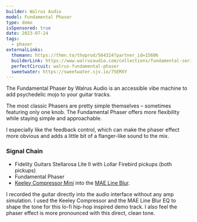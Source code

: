 ```yaml
---
builder: Walrus Audio
model: Fundamental Phaser
type: demo
isSponsored: true
date: 2023-07-24
tags:
  - phaser
externalLinks:
  thomann: https://thmn.to/thoprod/564324?partner_id=15606
  builderLink: https://www.walrusaudio.com/collections/fundamental-series/products/fundamental-series-phaser
  perfectCircuit: walrus-fundamental-phaser
  sweetwater: https://sweetwater.sjv.io/75EMXY
---
```


The Fundamental Phaser by Walrus Audio is an accessible vibe machine to add psychedelic mojo to your guitar tracks.

The most classic Phasers are pretty simple themselves – sometimes featuring only one knob. The Fundamental Phaser offers more flexibility while staying simple and approachable.

I especially like the feedback control, which can make the phaser effect more obvious and adds a little bit of a flanger-like sound to the mix.

### Signal Chain

- Fidelity Guitars Stellarosa Lite II with Lollar Firebird pickups (both pickups)
- Fundamental Phaser
- [Keeley Compressor Mini](/demos/keeley-electronics-compressor-mini) into the [MAE Line Blur](/demos/mask-audio-electronics-line-blur).

I recorded the guitar directly into the audio interface without any amp simulation. I used the Keeley Compressor and the MAE Line Blur EQ to shape the tone for this lo-fi hip-hop inspired demo track. I also feel the phaser effect is more pronounced with this direct, clean tone.
